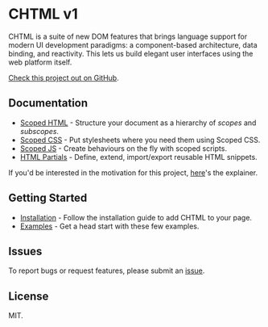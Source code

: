 # CHTML v1

CHTML is a suite of new DOM features that brings language support for modern UI development paradigms: a component-based architecture, data binding, and reactivity. This lets us build elegant user interfaces using the web platform itself.

[Check this project out on GitHub](https://github.com/web-native/chtml).

## Documentation

+ [Scoped HTML](https://docs.web-native.dev/chtml/v1/scoped-html/) - Structure your document as a hierarchy of *scopes* and *subscopes*.
+ [Scoped CSS](https://docs.web-native.dev/chtml/v1/scoped-css/) - Put stylesheets where you need them using Scoped CSS.
+ [Scoped JS](https://docs.web-native.dev/chtml/v1/scoped-js/) - Create behaviours on the fly with scoped scripts.
+ [HTML Partials](https://docs.web-native.dev/chtml/v1/html-partials/) - Define, extend, import/export reusable HTML snippets.

If you'd be interested in the motivation for this project, [here](https://docs.web-native.dev/chtml/v1/explainer.md)'s the explainer.

## Getting Started

+ [Installation](https://docs.web-native.dev/chtml/v1/Installation.md) - Follow the installation guide to add CHTML to your page.
+ [Examples](https://docs.web-native.dev/chtml/v1/examples) - Get a head start with these few examples.

## Issues

To report bugs or request features, please submit an [issue](https://github.com/web-native/chtml/issues).

## License

MIT.
